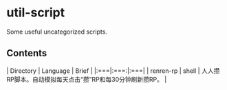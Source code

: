 util-script
===========

Some useful uncategorized scripts.

## Contents

| Directory | Language | Brief |
|:===|:===:|:===|
| renren-rp | shell | 人人攒RP脚本。自动模拟每天点击“攒”RP和每30分钟刷新攒RP。 |

